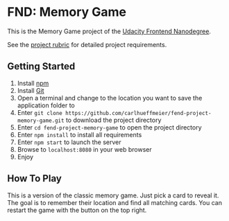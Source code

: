 # FND: Memory Game

This is the Memory Game project of the [Udacity Frontend Nanodegree](
https://www.udacity.com/course/front-end-web-developer-nanodegree--nd001).

See the [project rubric](https://review.udacity.com/#!/rubrics/591/view) for detailed project requirements.

## Getting Started
1. Install [npm](https://www.npmjs.com/get-npm)
2. Install [Git](https://git-scm.com/downloads)
3. Open a terminal and change to the location you want to save the application folder to
4. Enter `git clone https://github.com/carlhueffmeier/fend-project-memory-game.git` to download the project directory
5. Enter `cd fend-project-memory-game` to open the project directory
6. Enter `npm install` to install all requirements
8. Enter `npm start` to launch the server
9. Browse to `localhost:8080` in your web browser
10. Enjoy

## How To Play
This is a version of the classic memory game. Just pick a card to reveal it. The goal is to remember their location and find all matching cards. You can restart the game with the button on the top right.
